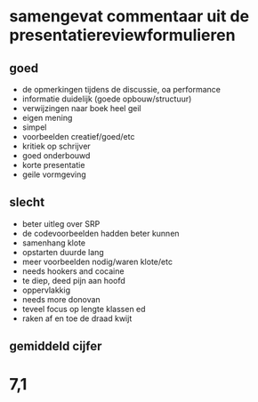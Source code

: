 # samengevat commentaar uit de presentatiereviewformulieren

## goed
- de opmerkingen tijdens de discussie, oa performance
- informatie duidelijk (goede opbouw/structuur)
- verwijzingen naar boek heel geil
- eigen mening
- simpel
- voorbeelden creatief/goed/etc
- kritiek op schrijver
- goed onderbouwd
- korte presentatie
- geile vormgeving

## slecht
- beter uitleg over SRP
- de codevoorbeelden hadden beter kunnen
- samenhang klote
- opstarten duurde lang
- meer voorbeelden nodig/waren klote/etc
- needs hookers and cocaine
- te diep, deed pijn aan hoofd
- oppervlakkig
- needs more donovan
- teveel focus op lengte klassen ed
- raken af en toe de draad kwijt

## gemiddeld cijfer
7,1
===
